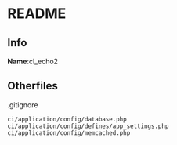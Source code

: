 # README
## Info
**Name**:cl_echo2  


## Otherfiles

.gitignore
```.gitignore
ci/application/config/database.php
ci/application/config/defines/app_settings.php
ci/application/config/memcached.php
````
